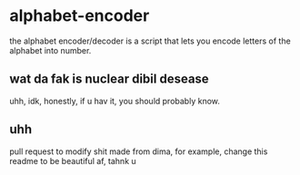 # alphabet-encoder
the alphabet encoder/decoder is a script that lets you encode letters of the alphabet into number.
## wat da fak is nuclear dibil desease
uhh, idk, honestly, if u hav it, you should probably know.
## uhh
pull request to modify shit made from dima, for example, change this readme to be beautiful af, tahnk u
